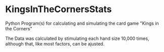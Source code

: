 # KingsInTheCornersStats
Python Program(s) for calculating and simulating the card game "Kings in the Corners"

The Data was calculated by stimulating each hand size 10,000 times, although that, like most factors, can be ajusted.
